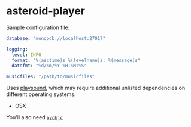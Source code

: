 # asteroid-player

Sample configuration file:
```yml
database: "mongodb://localhost:27017"

logging:
  level: INFO
  format: "%(asctime)s %(levelname)s: %(message)s"
  datefmt: "%d/%m/%Y %H:%M:%S"

musicfiles: "/path/to/musicfiles"
```

Uses [playsound](https://github.com/TaylorSMarks/playsound), which may require additional unlisted dependencies on different operating systems.

- OSX

You'll also need [`pyobjc`](https://github.com/ronaldoussoren/pyobjc)
